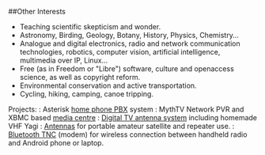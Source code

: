 ##Other Interests

-   Teaching scientific skepticism and wonder.
-   Astronomy, Birding, Geology, Botany, History, Physics, Chemistry...
-   Analogue and digital electronics, radio and network communication technologies, robotics, computer vision, artificial intelligence, multimedia over IP, Linux...
-   Free (as in Freedom or "Libre") software, culture and openaccess science, as well as copyright reform.
-   Environmental conservation and active transportation.
-   Cycling, hiking, camping, canoe tripping.



Projects:
:   Asterisk [home phone PBX](https://freeknowledge.wordpress.com/2012/10/02/asterisk-home-pbx/) system
:   MythTV Network PVR and XBMC based [media centre](http://freeknowledge.wordpress.com/2012/10/02/mythtv-and-xbm…d-media-centre/)
:   [Digital TV antenna system](http://freeknowledge.wordpress.com/2012/10/02/digital-tv-antenna-system/) including homemade VHF Yagi
:   [Antennas](http://wp.me/p6Esq-35) for portable amateur satellite and repeater use.
:   [Bluetooth TNC](http://freeknowledge.wordpress.com/2012/10/02/bluetooth-tnc/) (modem) for wireless connection between handheld radio and Android phone or laptop.



